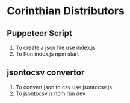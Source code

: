 # Corinthian Distributors


## Puppeteer Script
1. To create a json file use index.js 
2. To Run index.js 
        npm start

## jsontocsv convertor
1. To convert json to csv use jsontocsv.js
2. To  jsontocsv.js
        npm run dev